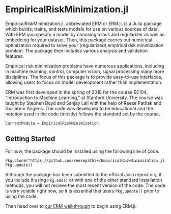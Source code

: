 # EmpiricalRiskMinimization.jl

EmpiricalRiskMinimization.jl, abbreviated ERM or ERM.jl,
is a Julia package which bulids, trains, and tests models for use on various sources of data.
With ERM you specify a model by choosing a loss and regularizer as well as embedding for your dataset.
Then, this package carries out numerical optimization 
required to solve your (regularized) empirical risk minimization problem. The package then includes various
analysis and validation features.

Empirical risk minimization problems have numerous applications, including in
machine learning, control, computer vision, signal processing 
many more disciplines. The focus of this package is to provide easy-to-use interfaces, allowing users to
focus on model development rather than implementation.

ERM was first developed in the spring of 2018 for the course EE104, "Introduction to Machine Learning,"
at Stanford University. The course was taught by Stephen Boyd and Sanjay Lall with the help of
Reese Pathak and Guillermo Angeris. The code was developed to be educational and the notation used in the code
(mostly) follows the standard set by the course.

```@meta
CurrentModule = EmpiricalRiskMinimization
```

## Getting Started

For now, the package should be installed using the following line of code.
```
Pkg.clone("https://github.com/reesepathak/EmpiricalRiskMinimization.jl.git")
Pkg.update()
```
Although the package has been submitted to the official Julia repository, if you include it using
`Pkg.add()` or with one of the other standard installation methods, you will not recieve the most
recent version of the code. The code is very volatile right now, so it is essential that users
`Pkg.update()` prior to using the code.

Then head over to [our ERM walkthrough](examples/walkthrough.html) to begin using ERM.jl.
